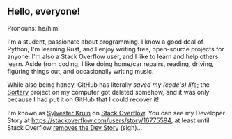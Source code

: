 <h2>Hello, everyone!</h2>

Pronouns: he/him.

I'm a student, passionate about programming. I know a good deal of Python, I'm learning Rust, and I enjoy writing free, open-source projects for anyone. I'm also a Stack Overflow user, and I like to learn and help others learn. Aside from coding, I like doing home/car repairs, reading, driving, figuring things out, and occasionally writing music.

While also being handy, GitHub has literally _saved my (code's) life_; the [Sortery](https://github.com/SamMatzko/Sortery/) project on my computer got deleted somehow, and it was only because I had put it on GitHub that I could recover it!

I'm known as [Sylvester Kruin](https://stackoverflow.com/users/16775594/sylvester-kruin) on [Stack Overflow](https://stackoverflow.com). You can see my Developer Story at https://stackoverflow.com/users/story/16775594, at least until Stack Overflow [removes the Dev Story](https://meta.stackoverflow.com/q/415293/16775594) (sigh)...
